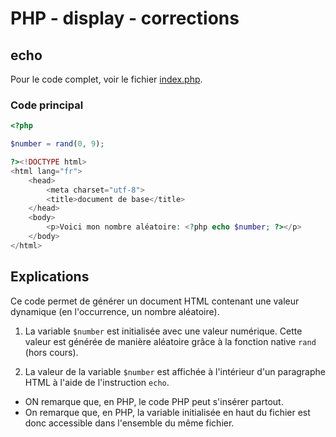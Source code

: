 # PHP - display - corrections

## echo

Pour le code complet, voir le fichier [index.php](./index.php).

### Code principal

```php
<?php 

$number = rand(0, 9);

?><!DOCTYPE html>
<html lang="fr">
    <head>
        <meta charset="utf-8">
        <title>document de base</title>
    </head>
    <body>
        <p>Voici mon nombre aléatoire: <?php echo $number; ?></p>
    </body>
</html>
```

## Explications

Ce code permet de générer un document HTML contenant une valeur dynamique (en l'occurrence, un nombre aléatoire).

 1. La variable `$number` est initialisée avec une valeur numérique. Cette valeur est générée de manière aléatoire grâce à la fonction native `rand` (hors cours).

 2. La valeur de la variable `$number` est affichée à l'intérieur d'un paragraphe HTML à l'aide de l'instruction `echo`. 
 
  - ON remarque que, en PHP, le code PHP peut s'insérer partout.
  - On remarque que, en PHP, la variable initialisée en haut du fichier est donc accessible dans l'ensemble du même fichier.
